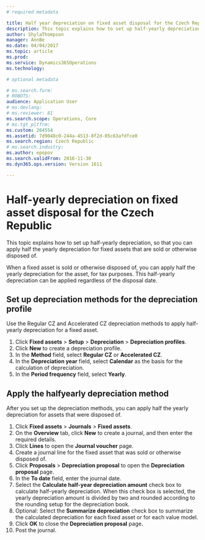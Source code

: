 ```yaml
---
# required metadata

title: Half year depreciation on fixed asset disposal for the Czech Republic
description: This topic explains how to set up half-yearly depreciation, so that you can apply half the yearly depreciation for fixed assets that are sold or otherwise disposed of.
author: ShylaThompson
manager: AnnBe
ms.date: 04/04/2017
ms.topic: article
ms.prod: 
ms.service: Dynamics365Operations
ms.technology: 

# optional metadata

# ms.search.form: 
# ROBOTS: 
audience: Application User
# ms.devlang: 
# ms.reviewer: 81
ms.search.scope: Operations, Core
# ms.tgt_pltfrm: 
ms.custom: 264554
ms.assetid: 7d9048c0-244a-4513-8f2d-05c63afdfce0
ms.search.region: Czech Republic
# ms.search.industry: 
ms.author: epopov
ms.search.validFrom: 2016-11-30
ms.dyn365.ops.version: Version 1611

---
```


# Half-yearly depreciation on fixed asset disposal for the Czech Republic

This topic explains how to set up half-yearly depreciation, so that you can apply half the yearly depreciation for fixed assets that are sold or otherwise disposed of.

When a fixed asset is sold or otherwise disposed of, you can apply half the yearly depreciation for the asset, for tax purposes. This half-yearly depreciation can be applied regardless of the disposal date.

## Set up depreciation methods for the depreciation profile
Use the Regular CZ and Accelerated CZ depreciation methods to apply half-yearly depreciation for a fixed asset.

1.  Click **Fixed assets** &gt; **Setup** &gt; **Depreciation** &gt; **Depreciation profiles**.
2.  Click **New** to create a depreciation profile.
3.  In the **Method** field, select **Regular CZ** or **Accelerated CZ**.
4.  In the **Depreciation year** field, select **Calendar** as the basis for the calculation of depreciation.
5.  In the **Period frequency** field, select **Yearly**.

## Apply the halfyearly depreciation method
After you set up the depreciation methods, you can apply half the yearly depreciation for assets that were disposed of.

1.  Click **Fixed assets** &gt; **Journals** &gt; **Fixed assets**.
2.  On the **Overview** tab, click **New** to create a journal, and then enter the required details.
3.  Click **Lines** to open the **Journal voucher** page.
4.  Create a journal line for the fixed asset that was sold or otherwise disposed of.
5.  Click **Proposals** &gt; **Depreciation proposal** to open the **Depreciation proposal** page.
6.  In the **To date** field, enter the journal date.
7.  Select the **Calculate half-year depreciation amount** check box to calculate half-yearly depreciation. When this check box is selected, the yearly depreciation amount is divided by two and rounded according to the rounding setup for the depreciation book.
8.  Optional: Select the **Summarize depreciation** check box to summarize the calculated depreciation for each fixed asset or for each value model.
9.  Click **OK** to close the **Depreciation proposal** page.
10. Post the journal.


